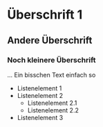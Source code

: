 # Überschrift 1
## Andere Überschrift
### Noch kleinere Überschrift
...
Ein bisschen Text einfach so
+ Listenelement 1
+ Listenelement 2
	+ Listenelement 2.1
	+ Listenelement 2.2
+ Listenelement 3

